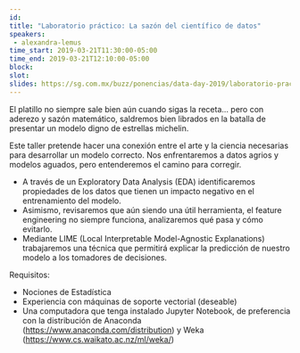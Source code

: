 ```yaml
---
id: 
title: "Laboratorio práctico: La sazón del científico de datos"
speakers:
 - alexandra-lemus
time_start: 2019-03-21T11:30:00-05:00
time_end: 2019-03-21T12:10:00-05:00
block: 
slot: 
slides: https://sg.com.mx/buzz/ponencias/data-day-2019/laboratorio-practico-la-sazon-del-cientifico-de-datos
---
```


El platillo no siempre sale bien aún cuando sigas la receta... pero con aderezo y sazón matemático, saldremos bien librados en la batalla de presentar un modelo digno de estrellas michelin.

Este taller pretende hacer una conexión entre el arte y la ciencia necesarias para desarrollar un modelo correcto. Nos enfrentaremos a datos agrios y modelos aguados, pero entenderemos el camino para corregir.
<ul>
 	<li>A través de un Exploratory Data Analysis (EDA) identificaremos propiedades de los datos que tienen un impacto negativo en el entrenamiento del modelo.</li>
 	<li>Asimismo, revisaremos que aún siendo una útil herramienta, el feature engineering no siempre funciona, analizaremos qué pasa y cómo evitarlo.</li>
 	<li>Mediante LIME (Local Interpretable Model-Agnostic Explanations) trabajaremos una técnica que permitirá explicar la predicción de nuestro modelo a los tomadores de decisiones.</li>
</ul>
Requisitos:
<ul>
 	<li>Nociones de Estadística</li>
 	<li>Experiencia con máquinas de soporte vectorial (deseable)</li>
 	<li>Una computadora que tenga instalado Jupyter Notebook, de preferencia con la distribución de Anaconda (<a href="https://www.anaconda.com/distribution">https://www.anaconda.com/distribution</a>) y Weka (<a href="https://www.cs.waikato.ac.nz/ml/weka/">https://www.cs.waikato.ac.nz/ml/weka/</a>)</li>
</ul>